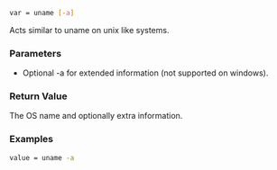 ```sh
var = uname [-a]
```

Acts similar to uname on unix like systems.

### Parameters

* Optional -a for extended information (not supported on windows).

### Return Value

The OS name and optionally extra information.

### Examples

```sh
value = uname -a
```
